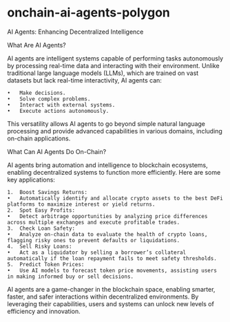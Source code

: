 # onchain-ai-agents-polygon

AI Agents: Enhancing Decentralized Intelligence

What Are AI Agents?

AI agents are intelligent systems capable of performing tasks autonomously by processing real-time data and interacting with their environment. Unlike traditional large language models (LLMs), which are trained on vast datasets but lack real-time interactivity, AI agents can:

	•	Make decisions.
	•	Solve complex problems.
	•	Interact with external systems.
	•	Execute actions autonomously.

This versatility allows AI agents to go beyond simple natural language processing and provide advanced capabilities in various domains, including on-chain applications.

What Can AI Agents Do On-Chain?

AI agents bring automation and intelligence to blockchain ecosystems, enabling decentralized systems to function more efficiently. Here are some key applications:

	1.	Boost Savings Returns:
	•	Automatically identify and allocate crypto assets to the best DeFi platforms to maximize interest or yield returns.
	2.	Spot Easy Profits:
	•	Detect arbitrage opportunities by analyzing price differences across multiple exchanges and execute profitable trades.
	3.	Check Loan Safety:
	•	Analyze on-chain data to evaluate the health of crypto loans, flagging risky ones to prevent defaults or liquidations.
	4.	Sell Risky Loans:
	•	Act as a liquidator by selling a borrower’s collateral automatically if the loan repayment fails to meet safety thresholds.
	5.	Predict Token Prices:
	•	Use AI models to forecast token price movements, assisting users in making informed buy or sell decisions.

AI agents are a game-changer in the blockchain space, enabling smarter, faster, and safer interactions within decentralized environments. By leveraging their capabilities, users and systems can unlock new levels of efficiency and innovation.
